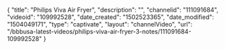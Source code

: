 {
    "title": "Philips Viva Air Fryer",
    "description": "",
    "channelid": "111091684",
    "videoid": "109992528",
    "date_created": "1502523365",
    "date_modified": "1504049171",
    "type": "captivate",
    "layout": "channelVideo",
    "url": "\/bbbusa-latest-videos\/philips-viva-air-fryer-3-notes\/111091684-109992528"
}